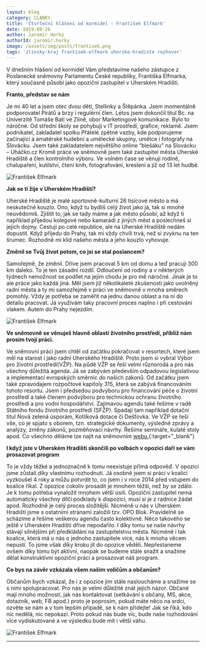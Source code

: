 ```yaml
---
layout: blog
category: CLANKY
title: 'Čtvrteční hlášení od kormidel - František Elfmark'
date: 2019-09-26
author: Jaromír Horký
authorId: jaromir.horky
image: /assets/img/posts/frantisek.png   
tags: 'zlinsky-kraj frantisek-elfmark uherske-hradiste rozhovor'
---
```


V dnešním hlášení od kormidel Vám představíme našeho zástupce z Poslanecké sněmovny Parlamentu České republiky, Františka Elfmarka, který současně působí jako opoziční zastupitel v Uherském Hradišti.

**Franto, představ se nám**

Je mi 40 let a jsem otec dvou dětí, Stellinky a Štěpánka. Jsem momentálně podporovatel Pirátů a brzy i regulérní člen. Letos jsem dokončil titul Bc. na Univerzitě Tomáše Bati ve Zlíně, obor Marketingové komunikace. Bylo to náročné. Od střední školy se pohybuji v IT prostředí, grafice, reklamě. Jsem podnikatel, zakladatel spolku Přátelé zpětné vazby, kde podporujeme začínající a amatérské hudební a umělecké skupiny, umělce i fotografy na Slovácku. Jsem také zakladatelem největšího online “blešáku” na Slovácku – Uháčko.cz  Kromě práce ve sněmovně jsem také zastupitel města Uherské Hradiště a člen kontrolního výboru. Ve volném čase se věnuji rodině, chalupaření, kutilství, čtení knih, fotografování, kreslení a již od 13 let hudbě.

![František Elfmark](https://zlinsky.pirati.cz/assets/img/posts/frantisek2.jpg)

**Jak se ti žije v Uherském Hradišti?**

Uherské Hradiště je malé sportovně-kulturní 26 tisícové město a má neskutečné kouzlo. Ono, když tu bydlíš celý život jako já, tak si mnohé neuvědomíš. Zjištít to, jak se tady máme a jak město působí, až když ti například přijedou kolegové nebo kamarádi z jiných měst a poslechneš si jejich dojmy. Cestuji po celé republice, ale na Uherské Hradiště nedám dopustit. Když přijedu do Prahy, tak mi vždy chvíli trvá, než si zvyknu na ten šrumec. Rozhodně mi klid našeho města a jeho kouzlo vyhovuje.

**Změnil se Tvůj život potom, co jsi se stal poslancem?**

Samořejmě, že změnil. Dříve jsem pracoval 5 km od domu a teď pracuji 300 km daleko. To je ten zásadní rozdíl. Odloučení od rodiny a v některých týdnech nemožnost se podílet na jejím chodu je pro mě náročné. Jinak je to ale práce jako každá jiná. Měl jsem již několikaleté zkušenosti jako uvolněný radní města a ty mi samozřejmě v práci ve sněmovně v mnoha směrech pomohly. Vždy je potřeba se zaměřit na jednu danou oblast a na ní do detailu pracovat. Já využívám taky pracovní proces naplno i při cestování vlakem. Autem do Prahy nejezdím.

![František Elfmark](https://zlinsky.pirati.cz/assets/img/posts/frantisek1.jpg)

**Ve sněmovně se věnuješ hlavně oblasti životního prostředí, přibliž nám prosím tvoji práci.**

Ve sněmovní práci jsem chtěl od začátku pokračovat v resortech, které jsem měl na starost i jako radní Uherského Hradiště. Proto jsem si vybral Výbor pro životní prostředí(VŽP). Na půdě VŽP se řeší velmi různorodá a pro nás všechny důležitá agenda. Já se zabývám především odpadovou legislativou a implementací evropských směrnic do našich zákonů. Od začátku jsem také zpravodajem rozpočtové kapitoly 315, která se zabývá financováním tohoto resortu. Jsem i předsedou podvýboru pro financování péče o životní prostředí a také členem podvýboru pro technickou ochranu životního prostředí a pro vodní hospodářství. Zajímavou agendu také řešíme v radě Státního fondu životního prostředí (SFŽP). Spadají tam například dotační titul Nová zelená úsporám, Kotlíková dotace či Dešťovka. Ve VŽP se řeší vše, co je spjato s oborem, tzn. strategické dokumenty, výsledné zprávy a analýzy, změny zákonů, pozměňovací návrhy. Řešíme semináře, kulaté stoly apod. Co všechno děláme lze najít na sněmovním [webu.](http://www.psp.cz/sqw/hp.sqw?k=4600){:target="_blank"}

**I když jste v Uherském Hradišti skončili po volbách v opozici daří se vám prosazovat program**

To je vždy těžké a jednoznačně k tomu neexistuje přímá odpověď. V opozici jsme zůstali díky vlastnímu rozhodnutí. Já osobně jsem si práci v koalici vyzkoušel 4 roky a můžu potvrdit to, co jsem i v roce 2014 před vstupem do koalice říkal. Z opozice cokoliv prosadit je mnohem těžší, než by se zdálo. Je k tomu potřeba vynaložit mnohem větší úsilí. Opoziční zastupitel nemá automaticky všechny dílčí podklady k dispozici, musí si je z radnice žádat apod.  Rozhodně je celý proces složitější. Nicméně u nás v Uherském Hradišti jsme s ostatními stranami založili tzv. OPO Blok. Pravidelně se scházíme a řešíme veškerou agendu často kolektivně. Něco takového se ještě v Uherském Hradišti dříve nepodařilo. I díky tomu se naše návrhy stávají silnějšími při předkládání na zastupitelstvu města. Nicméně i tak koalice, která má u nás o jednoho zastupitele více, nás k mnoha věcem nepustí. To jsme však díky kroku jít do opozice věděli. Nepřestaneme ovšem díky tomu být aktivní, naopak se budeme stále snažit a snažíme dělat konstruktivní opoziční práci a prosazovat náš program.

**Co bys na závěr vzkázala všem našim voličům a občanům?**

Občanům bych vzkázal, že i z opozice jim stále nasloucháme a snažíme se s nimi spolupracovat. Pro nás je velmi důležité znát jejich názor. Občané mají mnoho možností, jak nás kontaktovat (setkávání s občany, MS, akce, dotazník, web, FB apod.) proto je poprosím, pokud máte něco na srdci, ozvěte se nám a v tom lepším případě, se k nám přidejte! Jak se říká, kdo nic nedělá, nic nepokazí. Proto pokud nás bude víc, bude naše rozhodování více vydiskutované a ve výsledku bude mít i větší váhu.

![František Elfmark](https://zlinsky.pirati.cz/assets/img/posts/frantisek3.jpg)

---
